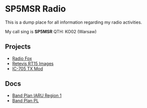 # SP5MSR Radio

This is a dump place for all information regarding my radio activities.

My call sing is **SP5MSR** QTH: KO02 (Warsaw)

## Projects

- [Radio Fox](./projects/fox)
- [Retevis RT15 Images](./fm_radio/chirp)
- [IC-705 TX Mod](./hacks/icom)

## Docs

- [Band Plan IARU Region 1](https://www.radioklucz.pl/bandplan/)
- [Band Plan PL](./BandPlan_PL.md)